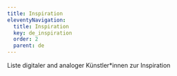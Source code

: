 ```yaml
---
title: Inspiration
eleventyNavigation:
  title: Inspiration
  key: de_inspiration
  order: 2
  parent: de
---
```


Liste digitaler and analoger Künstler*innen zur Inspiration